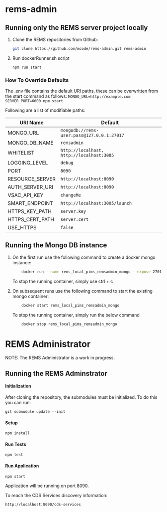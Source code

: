 # rems-admin

## Running only the REMS server project locally
1.  Clone the REMS repositories from Github:
    ```bash
    git clone https://github.com/mcode/rems-admin.git rems-admin 
    ```
2. Run dockerRunner.sh script
    ```bash
    npm run start
    ```

### How To Override Defaults
The .env file contains the default URI paths, these can be overwritten from the start command as follows:
 `MONGO_URL=http://example.com SERVER_PORT=6000 npm start`
 
Following are a list of modifiable paths: 

| URI Name      | Default |
| ----------- | ----------- |
| MONGO_URL | `mongodb://rems-user:pass@127.0.0.1:27017` |
| MONGO_DB_NAME | `remsadmin` |
| WHITELIST | `http://localhost, http://localhost:3005` |
| LOGGING_LEVEL | `debug` |
| PORT | `8090` |
| RESOURCE_SERVER | `http://localhost:8090` |
| AUTH_SERVER_URI | `http://localhost:8090` |
| VSAC_API_KEY | `changeMe` |
| SMART_ENDPOINT | `http://localhost:3005/launch` |
| HTTPS_KEY_PATH | `server.key` |
| HTTPS_CERT_PATH | `server.cert` |
| USE_HTTPS | `false`|

## Running the Mongo DB instance 
1. On the first run use the following command to create a docker mongo instance:
    ```bash
        docker run --name rems_local_pims_remsadmin_mongo --expose 27017 -p 27017:27017 -e MONGO_INITDB_ROOT_USERNAME='rems-admin-pims-root' -e MONGO_INITDB_ROOT_PASSWORD='rems-admin-pims-password' -v rems_local_pims_remsadmin_mongo:/data/db -v "$(pwd)"/mongo-init.js:/docker-entrypoint-initdb.d/mongo-init.js mongo
    ```
    To stop the running container, simply use ctrl + c


2. On subsequent runs use the following command to start the existing mongo container: 
    ```bash
        docker start rems_local_pims_remsadmin_mongo
    ```
    To stop the running container, simply run the below command
    ```bash
        docker stop rems_local_pims_remsadmin_mongo
    ```
# REMS Administrator
NOTE: The REMS Administrator is a work in progress.

## Running the REMS Adminstrator

#### Initialization
After cloning the repository, the submodules must be initialized. To do this you can run:

```
git submodule update --init
```
#### Setup
```
npm install
```
#### Run Tests
```
npm test
```
#### Run Application
```
npm start
```
Application will be running on port 8090.

To reach the CDS Services discovery information:

```
http://localhost:8090/cds-services
```

